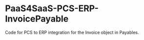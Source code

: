# PaaS4SaaS-PCS-ERP-InvoicePayable
Code for PCS to ERP integration for the Invoice object in Payables.
